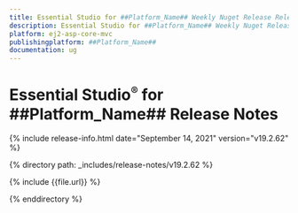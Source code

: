 ```yaml
---
title: Essential Studio for ##Platform_Name## Weekly Nuget Release Release Notes  
description: Essential Studio for ##Platform_Name## Weekly Nuget Release Release Notes  
platform: ej2-asp-core-mvc
publishingplatform: ##Platform_Name##
documentation: ug
---
```


# Essential Studio<sup style="font-size:70%">&reg;</sup> for  ##Platform_Name##  Release Notes  

{% include release-info.html date="September 14, 2021"   version="v19.2.62"  %} 

{% directory path: _includes/release-notes/v19.2.62 %}

{% include {{file.url}} %}

{% enddirectory %}
